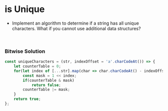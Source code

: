 # is Unique

-   Implement an algorithm to determine if a string has all unique characters. What if you cannot use additional data structures?

<br />

### Bitwise Solution

```javascript
const uniqueCharacters = (str, indexOffset = 'a'.charCodeAt()) => {
    let counterTable = 0;
    for(let index of [...str].map(char => char.charCodeAt() - indexOffset)) {
        const mask = 1 << index;
        if(counterTable & mask)
            return false;
        counterTable |= mask;
    }
    return true;
};
```